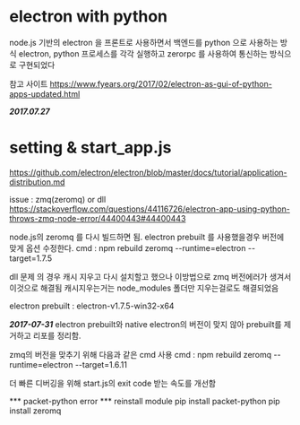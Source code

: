 # electron with python
node.js 기반의 electron 을 프론트로 사용하면서 백엔드를 python 으로 사용하는 방식
electron, python 프로세스를 각각 실행하고 zerorpc 를 사용하여 통신하는
방식으로 구현되었다

참고 사이트
https://www.fyears.org/2017/02/electron-as-gui-of-python-apps-updated.html


***2017.07.27***
# setting & start_app.js
https://github.com/electron/electron/blob/master/docs/tutorial/application-distribution.md

issue : zmq(zeromq) or dll
https://stackoverflow.com/questions/44116726/electron-app-using-python-throws-zmq-node-error/44400443#44400443

node.js의 zeromq 를 다시 빌드하면 됨.
electron prebuilt 를 사용했을경우 버전에 맞게 옵션 수정한다.
cmd : npm rebuild zeromq --runtime=electron --target=1.7.5

dll 문제 의 경우 캐시 지우고 다시 설치할고 했으나 이방법으로 zmq 버전에러가
생겨서 이것으로 해결됨
캐시지우는거는 node_modules 폴더만 지우는걸로도 해결되었음

electron prebuilt : electron-v1.7.5-win32-x64


***2017-07-31***
electron prebuilt와 native electron의 버전이 맞지 않아 prebuilt를 제거하고
리포를 정리함.

zmq의 버전을 맞추기 위해 다음과 같은 cmd 사용
cmd : npm rebuild zeromq --runtime=electron --target=1.6.11

더 빠른 디버깅을 위해 start.js의 exit code 받는 속도를 개선함



*** packet-python error ***
reinstall module
pip install packet-python
pip install zeromq


